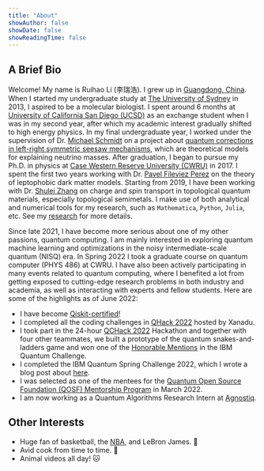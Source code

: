```yaml
---
title: "About"
showAuthor: false
showDate: false
showReadingTime: false
---
```



<!-- ### Education

<kbd>2017.8 - present</kbd> &ensp;&ensp;
**Ph.D. in Physics**, *Case Western Reserve University*, USA.
<br> 
<kbd>2013.3 - 2016.11</kbd> &ensp;&ensp;
**B.Sc. Honours (Advanced)**, *The University of Sydney*, Australia.
<br>
<kbd>2013.3 - 2016.11</kbd> &ensp;&ensp;
**UCEAP Program**, *University of California San Diego*, USA. -->

<!-- --- -->


## A Brief Bio

Welcome! My name is Ruihao Li (李瑞浩). I grew up in [Guangdong, China](https://en.wikipedia.org/wiki/Guangdong). When I started my undergraduate study at [The University of Sydney](https://www.sydney.edu.au/) in 2013, I aspired to be a molecular biologist. I spent around 6 months at [University of California San Diego (UCSD)](https://ucsd.edu/) as an exchange student when I was in my second year, after which my academic interest gradually shifted to high energy physics. In my final undergraduate year, I worked under the supervision of Dr. [Michael Schmidt](https://michael.cai-schmidt.org/) on a project about [quantum corrections in left-right symmetric seesaw mechanisms](/files/Honours_Thesis.pdf), which are theoretical models for explaining neutrino masses. After graduation, I began to pursue my Ph.D. in physics at [Case Western Reserve University (CWRU)](https://case.edu/) in 2017. I spent the first two years working with Dr. [Pavel Fileviez Perez](https://fileviez.com/) on the theory of leptophobic dark matter models. Starting from 2019, I have been working with Dr. [Shulei Zhang](https://physics.case.edu/faculty/shulei-zhang/) on charge and spin transport in topological quantum materials, especially topological semimetals. I make use of both analytical and numerical tools for my research, such as `Mathematica`, `Python`, `Julia`, etc. See my [research](/research/) for more details.

Since late 2021, I have become more serious about one of my other passions, quantum computing. I am mainly interested in exploring quantum machine learning and optimizations in the noisy intermediate-scale quantum (NISQ) era. In Spring 2022 I took a graduate course on quantum computer (PHYS 486) at CWRU. I have also been actively participating in many events related to quantum computing, where I benefited a lot from getting exposed to cutting-edge research problems in both industry and academia, as well as interacting with experts and fellow students. Here are some of the highlights as of June 2022:

- I have become [Qiskit-certified](/files/IBM_Certified_Associate_Developer.pdf)!
- I completed all the coding challenges in [QHack 2022](/files/QHack_Coding_Challenge_Certificate.pdf) hosted by Xanadu.
- I took part in the 24-hour [QCHack 2022](/files/QCHack2022_Certificate.pdf) Hackathon and together with four other teammates, we built a prototype of the quantum snakes-and-ladders game and won one of the [Honorable Mentions](https://www.quantumcoalition.io/winners-2022) in the IBM Quantum Challenge.
- I completed the IBM Quantum Spring Challenge 2022, which I wrote a blog post about [here](/blog/ibm-spring-challenge-1/).
- I was selected as one of the mentees for the [Quantum Open Source Foundation (QOSF) Mentorship Program](https://qosf.org/qc_mentorship/) in March 2022.
- I am now working as a Quantum Algorithms Research Intern at [Agnostiq](https://agnostiq.ai/).

## Other Interests

  <!-- - I occasionally contemplate quantitative finance with tools like [Zipline](https://github.com/quantrocket-llc/zipline) and [Moonshot](https://github.com/quantrocket-llc/moonshot). :chart_with_upwards_trend: -->
  - Huge fan of basketball, the [NBA](https://www.nba.com/), and LeBron James. :crown:
  - Avid cook from time to time. :shallow_pan_of_food:
  - Animal videos all day! :cat: